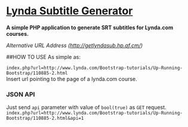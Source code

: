 [Lynda Subtitle Generator](http://lyndasub.ir/)
========================

**A simple PHP application to generate SRT subtitles for Lynda.com courses.**
   
_Alternative URL Address (http://getlyndasub.hp.af.cm/)_

##HOW TO USE
As simple as:

`index.php?url=http://www.lynda.com/Bootstrap-tutorials/Up-Running-Bootstrap/110885-2.html`   
 Insert url pointing to the page of a lynda.com course.
 
### JSON API
Just send `api` parameter with value of `bool(true)` as `GET` request.
`index.php?url=http://www.lynda.com/Bootstrap-tutorials/Up-Running-Bootstrap/110885-2.html&api=1`
